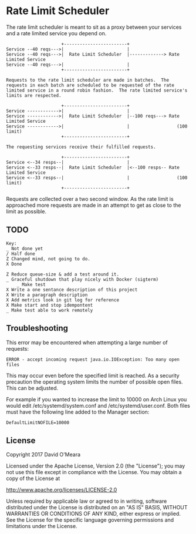 # Rate Limit Scheduler

The rate limit scheduler is meant to sit as a proxy between your services and a rate limited service you depend on. 

```
                     +------------------------+
Service --40 reqs--->|                        |
Service --40 reqs--->|  Rate Limit Scheduler  |-------------> Rate Limited Service
Service --40 reqs--->|                        |
                     +------------------------+

Requests to the rate limit scheduler are made in batches.  The requests in each batch are scheduled to be requested of the rate limited service in a round robin fashion.  The rate limited service's limits are respected.

                     +------------------------+
Service ------------>|                        |
Service ------------>|  Rate Limit Scheduler  |--100 reqs---> Rate Limited Service
Service ------------>|                        |                  (100 limit)
                     +------------------------+

The requesting services receive their fulfilled requests.

                     +------------------------+
Service <--34 resps--|                        |
Service <--33 resps--|  Rate Limit Scheduler  |<--100 resps-- Rate Limited Service
Service <--33 resps--|                        |                  (100 limit)
                     +------------------------+
```

Requests are collected over a two second window.  As the rate limit is approached more requests are made in an attempt to get as close to the limit as possible.


## TODO
```
Key:
_ Not done yet
/ Half done
Z Changed mind, not going to do.
X Done

Z Reduce queue-size & add a test around it.
_ Graceful shutdown that play nicely with Docker (sigterm)
    _ Make test
X Write a one sentance description of this project
X Write a paragraph description
X Add metrics look in git log for reference
X Make start and stop idempontent
_ Make test able to work remotely
```

## Troubleshooting

This error may be encountered when attempting a large number of requests:
```
ERROR - accept incoming request java.io.IOException: Too many open files
```

This may occur even before the specified limit is reached.  As a security precaution the operating system limits the number of possible open files.  This can be adjusted.
 
For example if you wanted to increase the limit to 10000 on Arch Linux you would edit /etc/systemd/system.conf and /etc/systemd/user.conf.  Both files must have the following line added to the Manager section:
```
DefaultLimitNOFILE=10000
```

## License

Copyright 2017 David O'Meara

Licensed under the Apache License, Version 2.0 (the "License"); you may not use this file except in compliance with the License. You may obtain a copy of the License at

http://www.apache.org/licenses/LICENSE-2.0

Unless required by applicable law or agreed to in writing, software distributed under the License is distributed on an "AS IS" BASIS, WITHOUT WARRANTIES OR CONDITIONS OF ANY KIND, either express or implied. See the License for the specific language governing permissions and limitations under the License.
